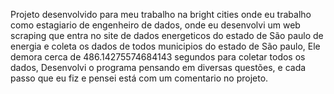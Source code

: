 Projeto desenvolvido para meu trabalho na bright cities onde eu trabalho como estagiario de engenheiro de dados, onde eu desenvolvi um web scraping que entra no site de dados 
energeticos do estado de São paulo de energia e coleta os dados de todos municipios do estado de São paulo, Ele demora cerca de 486.14275574684143 segundos para coletar
todos os dados, Desenvolvi o programa pensando em diversas questões, e cada passo que eu fiz e pensei está com um comentario no projeto.
